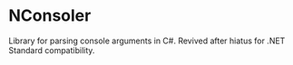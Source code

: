 # NConsoler
Library for parsing console arguments in C#. Revived after hiatus for .NET Standard compatibility.
